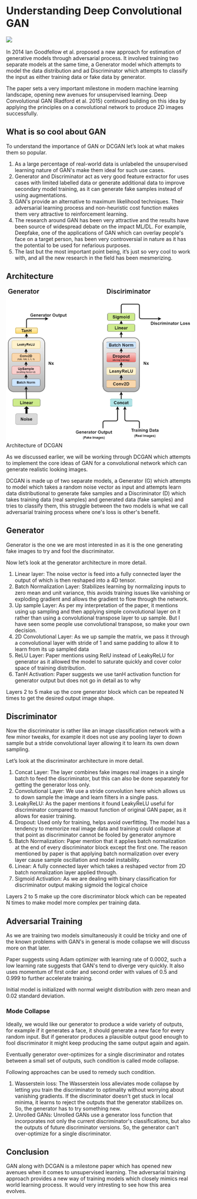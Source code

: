 # Understanding Deep Convolutional GAN

<img src="../images/dcgan.gif"></img>

In 2014 Ian Goodfellow et al. proposed a new approach for estimation of generative models through adversarial process. It involved training two separate models at the same time, a Generator model which attempts to model the data distribution and ad Discriminator which attempts to classify the input as either training data or fake data by generator.

The paper sets a very important milestone in modern machine learning landscape, opening new avenues for unsupervised learning. Deep Convolutional GAN (Radford et al. 2015) continued building on this idea by applying the principles on a convolutional network to produce 2D images successfully.

## What is so cool about GAN
To understand the importance of GAN or DCGAN let’s look at what makes them so popular.

<ol>
    <li>As a large percentage of real-world data is unlabeled the unsupervised learning nature of GAN's make them ideal for such use cases. </li>
    <li>Generator and Discriminator act as very good feature extractor for uses cases with limited labelled data or generate additional data to improve secondary model training, as it can generate fake samples instead of using augmentations. </li>
    <li>GAN's provide an alternative to maximum likelihood techniques. Their adversarial learning process and non-heuristic cost function makes them very attractive to reinforcement learning. </li>
    <li>The research around GAN has been very attractive and the results have been source of widespread debate on the impact ML/DL. For example, Deepfake, one of the applications of GAN which can overlay people's face on a target person, has been very controversial in nature as it has the potential to be used for nefarious purposes. </li>
    <li>The last but the most important point being, it’s just so very cool to work with, and all the new research in the field has been mesmerizing. </li>
</ol>

## Architecture

<img src="../images/DCGAN_Arch.png">Architecture of DCGAN</img>

As we discussed earlier, we will be working through DCGAN which attempts to implement the core ideas of GAN for a convolutional network which can generate realistic looking images.

DCGAN is made up of two separate models, a Generator (G) which attempts to model which takes a random noise vector as input and attempts learn data distributional to generate fake samples and a Discriminator (D) which takes training data (real samples) and generated data (fake samples) and tries to classify them, this struggle between the two models is what we call adversarial training process where one's loss is other's benefit.

## Generator

Generator is the one we are most interested in as it is the one generating fake images to try and fool the discriminator.

Now let’s look at the generator architecture in more detail.

<ol>
    <li>Linear layer: The noise vector is feed into a fully connected layer the output of which is then reshaped into a 4D tensor. </li>
    <li>Batch Normalization Layer: Stabilizes learning by normalizing inputs to zero mean and unit variance, this avoids training issues like vanishing or exploding gradient and allows the gradient to flow through the network. </li>
    <li>Up sample Layer: As per my interpretation of the paper, it mentions using up sampling and then applying simple convolutional layer on it rather than using a convolutional transpose layer to up sample. But I have seen some people use convolutional transpose, so make your own decision. </li>
    <li>2D Convolutional Layer: As we up sample the matrix, we pass it through a convolutional layer with stride of 1 and same padding to allow it to learn from its up sampled data</li>
    <li>ReLU Layer: Paper mentions using RelU instead of LeakyReLU for generator as it allowed the model to saturate quickly and cover color space of training distribution. </li>
    <li>TanH Activation: Paper suggests we use tanH activation function for generator output but does not go in detail as to why</li>
</ol>

Layers 2 to 5 make up the core generator block which can be repeated N times to get the desired output image shape.

## Discriminator

Now the discriminator is rather like an image classification network with a few minor tweaks, for example it does not use any pooling layer to down sample but a stride convolutional layer allowing it to learn its own down sampling.

Let’s look at the discriminator architecture in more detail.

<ol>
    <li>Concat Layer: The layer combines fake images real images in a single batch to feed the discriminator, but this can also be done separately for getting the generator loss only.</li>
    <li>Convolutional Layer: We use a stride convolution here which allows us to down sample the image and learn filters in a single pass. </li>
    <li>LeakyReLU: As the paper mentions it found LeakyReLU useful for discriminator compared to maxout function of original GAN paper, as it allows for easier training. </li>
    <li>Dropout: Used only for training, helps avoid overfitting. The model has a tendency to memorize real image data and training could collapse at that point as discriminator cannot be fooled by generator anymore</li>
    <li>Batch Normalization: Paper mention that it applies batch normalization at the end of every discriminator block except the first one. The reason mentioned by paper is that applying batch normalization over every layer cause sample oscillation and model instability. </li>
    <li>Linear: A fully connected layer which takes a reshaped vector from 2D batch normalization layer applied through. </li>
    <li>Sigmoid Activation: As we are dealing with binary classification for discriminator output making sigmoid the logical choice</li>
</ol>

Layers 2 to 5 make up the core discriminator block which can be repeated N times to make model more complex per training data.

## Adversarial Training

As we are training two models simultaneously it could be tricky and one of the known problems with GAN's in general is mode collapse we will discuss more on that later.

Paper suggests using Adam optimizer with learning rate of 0.0002, such a low learning rate suggests that GAN's tend to diverge very quickly. It also uses momentum of first order and second order with values of 0.5 and 0.999 to further accelerate training.

Initial model is initialized with normal weight distribution with zero mean and 0.02 standard deviation.

### Mode Collapse

Ideally, we would like our generator to produce a wide variety of outputs, for example if it generates a face, it should generate a new face for every random input. But if generator produces a plausible output good enough to fool discriminator it might keep producing the same output again and again.

Eventually generator over-optimizes for a single discriminator and rotates between a small set of outputs, such condition is called mode collapse.

Following approaches can be used to remedy such condition.

<ol>
    <li>Wasserstein loss: The Wasserstein loss alleviates mode collapse by letting you train the discriminator to optimality without worrying about vanishing gradients. If the discriminator doesn't get stuck in local minima, it learns to reject the outputs that the generator stabilizes on. So, the generator has to try something new. </li>
    <li>Unrolled GANs: Unrolled GANs use a generator loss function that incorporates not only the current discriminator's classifications, but also the outputs of future discriminator versions. So, the generator can't over-optimize for a single discriminator. </li>
</ol>

## Conclusion

GAN along with DCGAN is a milestone paper which has opened new avenues when it comes to unsupervised learning. The adversarial training approach provides a new way of training models which closely mimics real world learning process. It would very intresting to see how this area evolves.
